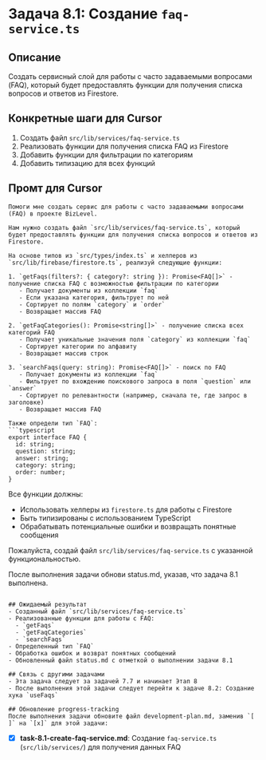 # Задача 8.1: Создание `faq-service.ts`

## Описание
Создать сервисный слой для работы с часто задаваемыми вопросами (FAQ), который будет предоставлять функции для получения списка вопросов и ответов из Firestore.


## Конкретные шаги для Cursor
1. Создать файл `src/lib/services/faq-service.ts`
2. Реализовать функции для получения списка FAQ из Firestore
3. Добавить функции для фильтрации по категориям
4. Добавить типизацию для всех функций

## Промт для Cursor
```
Помоги мне создать сервис для работы с часто задаваемыми вопросами (FAQ) в проекте BizLevel.

Нам нужно создать файл `src/lib/services/faq-service.ts`, который будет предоставлять функции для получения списка вопросов и ответов из Firestore.

На основе типов из `src/types/index.ts` и хелперов из `src/lib/firebase/firestore.ts`, реализуй следующие функции:

1. `getFaqs(filters?: { category?: string }): Promise<FAQ[]>` - получение списка FAQ с возможностью фильтрации по категории
   - Получает документы из коллекции `faq`
   - Если указана категория, фильтрует по ней
   - Сортирует по полям `category` и `order`
   - Возвращает массив FAQ

2. `getFaqCategories(): Promise<string[]>` - получение списка всех категорий FAQ
   - Получает уникальные значения поля `category` из коллекции `faq`
   - Сортирует категории по алфавиту
   - Возвращает массив строк

3. `searchFaqs(query: string): Promise<FAQ[]>` - поиск по FAQ
   - Получает документы из коллекции `faq`
   - Фильтрует по вхождению поискового запроса в поля `question` или `answer`
   - Сортирует по релевантности (например, сначала те, где запрос в заголовке)
   - Возвращает массив FAQ

Также определи тип `FAQ`:
```typescript
export interface FAQ {
  id: string;
  question: string;
  answer: string;
  category: string;
  order: number;
}
```

Все функции должны:
- Использовать хелперы из `firestore.ts` для работы с Firestore
- Быть типизированы с использованием TypeScript
- Обрабатывать потенциальные ошибки и возвращать понятные сообщения

Пожалуйста, создай файл `src/lib/services/faq-service.ts` с указанной функциональностью.

После выполнения задачи обнови status.md, указав, что задача 8.1 выполнена.
```

## Ожидаемый результат
- Созданный файл `src/lib/services/faq-service.ts`
- Реализованные функции для работы с FAQ:
  - `getFaqs`
  - `getFaqCategories`
  - `searchFaqs`
- Определенный тип `FAQ`
- Обработка ошибок и возврат понятных сообщений
- Обновленный файл status.md с отметкой о выполнении задачи 8.1

## Связь с другими задачами
- Эта задача следует за задачей 7.7 и начинает Этап 8
- После выполнения этой задачи следует перейти к задаче 8.2: Создание хука `useFaqs`

## Обновление progress-tracking
После выполнения задачи обновите файл development-plan.md, заменив `[ ]` на `[x]` для этой задачи:
```
* [x] **task-8.1-create-faq-service.md**: Создание `faq-service.ts` (`src/lib/services/`) для получения данных FAQ
```
